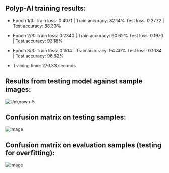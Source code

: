 ## Polyp-AI training results:

- Epoch 1/3:
Train loss: 0.4071 | Train accuracy: 82.14%
Test loss: 0.2772 | Test accuracy: 88.33%

- Epoch 2/3:
Train loss: 0.2340 | Train accuracy: 90.62%
Test loss: 0.1970 | Test accuracy: 93.18%

- Epoch 3/3:
Train loss: 0.1514 | Train accuracy: 94.40%
Test loss: 0.1034 | Test accuracy: 96.82%

- Training time: 270.33 seconds

## Results from testing model against sample images:

![Unknown-5](https://github.com/user-attachments/assets/1dfba9df-f477-4479-aa96-0056353afb15)


## Confusion matrix on testing samples: 
![image](https://github.com/user-attachments/assets/8146a72d-b421-4aee-b91b-7a2bacd43bec)


## Confusion matrix on evaluation samples (testing for overfitting): 
![image](https://github.com/user-attachments/assets/59876ee2-3fc6-469e-b76f-1ffaa357a6b5)
